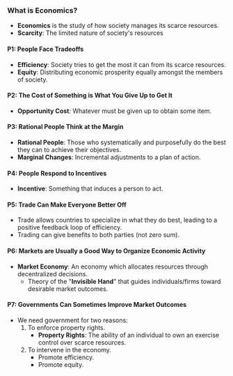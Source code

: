 ### What is Economics?
- **Economics** is the study of how society manages its scarce resources.
- **Scarcity**: The limited nature of society's resources
#### P1: People Face Tradeoffs
- **Efficiency**: Society tries to get the most it can from its scarce resources.
- **Equity**: Distributing economic prosperity equally amongst the members of society.
#### P2: The Cost of Something is What You Give Up to Get It
- **Opportunity Cost**: Whatever must be given up to obtain some item.
#### P3: Rational People Think at the Margin
- **Rational People**: Those who systematically and purposefully do the best they can to achieve their objectives.
- **Marginal Changes**: Incremental adjustments to a plan of action.
#### P4: People Respond to Incentives
- **Incentive**: Something that induces a person to act.
#### P5: Trade Can Make Everyone Better Off
- Trade allows countries to specialize in what they do best, leading to a positive feedback loop of efficiency.
- Trading can give benefits to both parties (not zero sum).
#### P6: Markets are Usually a Good Way to Organize Economic Activity
- **Market Economy**: An economy which allocates resources through decentralized decisions.
	- Theory of the "**Invisible Hand**" that guides individuals/firms toward desirable market outcomes.
#### P7: Governments Can Sometimes Improve Market Outcomes
- We need government for two reasons:
	1. To enforce property rights.
		- **Property Rights**: The ability of an individual to own an exercise control over scarce resources.
	1. To intervene in the economy.
		- Promote efficiency.
		- Promote equity.